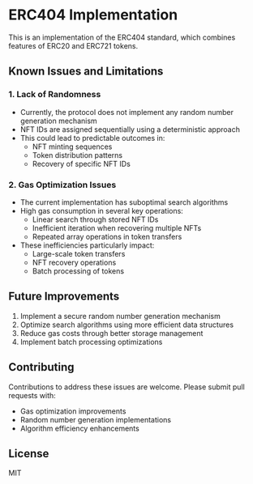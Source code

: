 # ERC404 Implementation

This is an implementation of the ERC404 standard, which combines features of ERC20 and ERC721 tokens.

## Known Issues and Limitations

### 1. Lack of Randomness
- Currently, the protocol does not implement any random number generation mechanism
- NFT IDs are assigned sequentially using a deterministic approach
- This could lead to predictable outcomes in:
  - NFT minting sequences
  - Token distribution patterns
  - Recovery of specific NFT IDs

### 2. Gas Optimization Issues
- The current implementation has suboptimal search algorithms
- High gas consumption in several key operations:
  - Linear search through stored NFT IDs
  - Inefficient iteration when recovering multiple NFTs
  - Repeated array operations in token transfers
- These inefficiencies particularly impact:
  - Large-scale token transfers
  - NFT recovery operations
  - Batch processing of tokens

## Future Improvements
1. Implement a secure random number generation mechanism
2. Optimize search algorithms using more efficient data structures
3. Reduce gas costs through better storage management
4. Implement batch processing optimizations

## Contributing
Contributions to address these issues are welcome. Please submit pull requests with:
- Gas optimization improvements
- Random number generation implementations
- Algorithm efficiency enhancements

## License
MIT
